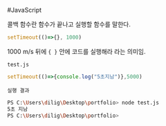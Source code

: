 #JavaScript

콜백 함수란 함수가 끝나고 실행할 함수를 말한다.

```js
setTimeout(()=>{}, 1000)
```

1000 m/s 뒤에  `{ }` 안에 코드를 실행해라 라는 의미임.

`test.js`
```js
setTimeout(()=>{console.log("5초지남")},5000)
```

`실행 결과`
```sh
PS C:\Users\dilig\Desktop\portfolio> node test.js
5초 지남
PS C:\Users\dilig\Desktop\portfolio> 
```